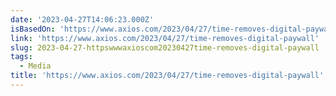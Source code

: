 ```yaml
---
date: '2023-04-27T14:06:23.000Z'
isBasedOn: 'https://www.axios.com/2023/04/27/time-removes-digital-paywall'
link: 'https://www.axios.com/2023/04/27/time-removes-digital-paywall'
slug: 2023-04-27-httpswwwaxioscom20230427time-removes-digital-paywall
tags:
  - Media
title: 'https://www.axios.com/2023/04/27/time-removes-digital-paywall'
---
```


